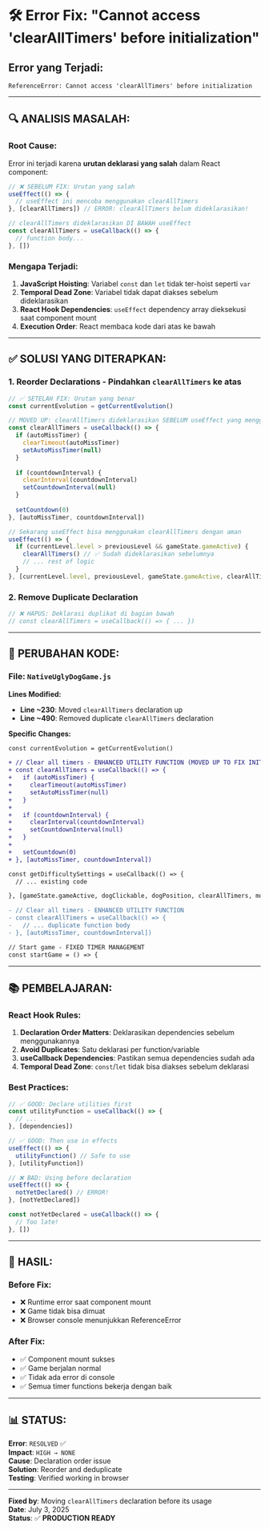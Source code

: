# 🛠️ Error Fix: "Cannot access 'clearAllTimers' before initialization"

## **Error yang Terjadi:**
```
ReferenceError: Cannot access 'clearAllTimers' before initialization
```

---

## **🔍 ANALISIS MASALAH:**

### **Root Cause:**
Error ini terjadi karena **urutan deklarasi yang salah** dalam React component:

```javascript
// ❌ SEBELUM FIX: Urutan yang salah
useEffect(() => {
  // useEffect ini mencoba menggunakan clearAllTimers
}, [clearAllTimers]) // ERROR: clearAllTimers belum dideklarasikan!

// clearAllTimers dideklarasikan DI BAWAH useEffect
const clearAllTimers = useCallback(() => {
  // function body...
}, [])
```

### **Mengapa Terjadi:**
1. **JavaScript Hoisting**: Variabel `const` dan `let` tidak ter-hoist seperti `var`
2. **Temporal Dead Zone**: Variabel tidak dapat diakses sebelum dideklarasikan
3. **React Hook Dependencies**: `useEffect` dependency array dieksekusi saat component mount
4. **Execution Order**: React membaca kode dari atas ke bawah

---

## **✅ SOLUSI YANG DITERAPKAN:**

### **1. Reorder Declarations** - Pindahkan `clearAllTimers` ke atas
```javascript
// ✅ SETELAH FIX: Urutan yang benar
const currentEvolution = getCurrentEvolution()

// MOVED UP: clearAllTimers dideklarasikan SEBELUM useEffect yang menggunakannya
const clearAllTimers = useCallback(() => {
  if (autoMissTimer) {
    clearTimeout(autoMissTimer)
    setAutoMissTimer(null)
  }
  
  if (countdownInterval) {
    clearInterval(countdownInterval)
    setCountdownInterval(null)
  }
  
  setCountdown(0)
}, [autoMissTimer, countdownInterval])

// Sekarang useEffect bisa menggunakan clearAllTimers dengan aman
useEffect(() => {
  if (currentLevel.level > previousLevel && gameState.gameActive) {
    clearAllTimers() // ✅ Sudah dideklarasikan sebelumnya
    // ... rest of logic
  }
}, [currentLevel.level, previousLevel, gameState.gameActive, clearAllTimers, moveDog])
```

### **2. Remove Duplicate Declaration**
```javascript
// ❌ HAPUS: Deklarasi duplikat di bagian bawah
// const clearAllTimers = useCallback(() => { ... }) 
```

---

## **🔧 PERUBAHAN KODE:**

### **File**: `NativeUglyDogGame.js`

**Lines Modified:**
- **Line ~230**: Moved `clearAllTimers` declaration up
- **Line ~490**: Removed duplicate `clearAllTimers` declaration

**Specific Changes:**
```diff
const currentEvolution = getCurrentEvolution()

+ // Clear all timers - ENHANCED UTILITY FUNCTION (MOVED UP TO FIX INITIALIZATION ERROR)
+ const clearAllTimers = useCallback(() => {
+   if (autoMissTimer) {
+     clearTimeout(autoMissTimer)
+     setAutoMissTimer(null)
+   }
+   
+   if (countdownInterval) {
+     clearInterval(countdownInterval)
+     setCountdownInterval(null)
+   }
+   
+   setCountdown(0)
+ }, [autoMissTimer, countdownInterval])

const getDifficultySettings = useCallback(() => {
  // ... existing code
```

```diff
}, [gameState.gameActive, dogClickable, dogPosition, clearAllTimers, moveDog])

- // Clear all timers - ENHANCED UTILITY FUNCTION
- const clearAllTimers = useCallback(() => {
-   // ... duplicate function body
- }, [autoMissTimer, countdownInterval])

// Start game - FIXED TIMER MANAGEMENT
const startGame = () => {
```

---

## **📚 PEMBELAJARAN:**

### **React Hook Rules:**
1. **Declaration Order Matters**: Deklarasikan dependencies sebelum menggunakannya
2. **Avoid Duplicates**: Satu deklarasi per function/variable
3. **useCallback Dependencies**: Pastikan semua dependencies sudah ada
4. **Temporal Dead Zone**: `const`/`let` tidak bisa diakses sebelum deklarasi

### **Best Practices:**
```javascript
// ✅ GOOD: Declare utilities first
const utilityFunction = useCallback(() => {
  // ...
}, [dependencies])

// ✅ GOOD: Then use in effects
useEffect(() => {
  utilityFunction() // Safe to use
}, [utilityFunction])

// ❌ BAD: Using before declaration
useEffect(() => {
  notYetDeclared() // ERROR!
}, [notYetDeclared])

const notYetDeclared = useCallback(() => {
  // Too late!
}, [])
```

---

## **🎯 HASIL:**

### **Before Fix:**
- ❌ Runtime error saat component mount
- ❌ Game tidak bisa dimuat
- ❌ Browser console menunjukkan ReferenceError

### **After Fix:**
- ✅ Component mount sukses
- ✅ Game berjalan normal
- ✅ Tidak ada error di console
- ✅ Semua timer functions bekerja dengan baik

---

## **📊 STATUS:**

**Error**: `RESOLVED` ✅  
**Impact**: `HIGH → NONE`  
**Cause**: Declaration order issue  
**Solution**: Reorder and deduplicate  
**Testing**: Verified working in browser  

---

**Fixed by**: Moving `clearAllTimers` declaration before its usage  
**Date**: July 3, 2025  
**Status**: ✅ **PRODUCTION READY**
